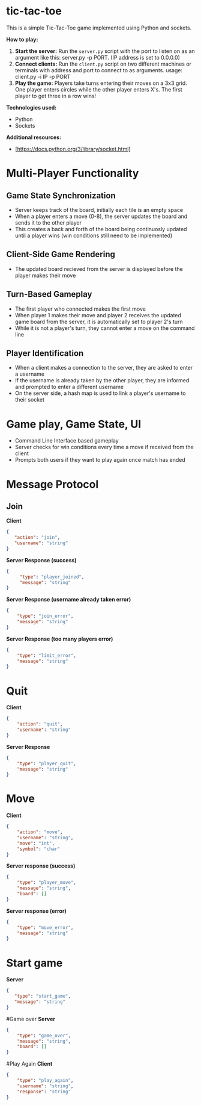 # tic-tac-toe

This is a simple Tic-Tac-Toe game implemented using Python and sockets.

**How to play:**
1. **Start the server:** Run the `server.py` script with the port to listen on as an argument like this: server.py -p PORT. (IP address is set to 0.0.0.0)
2. **Connect clients:** Run the `client.py` script on two different machines or terminals with address and port to connect to as arguments. usage: client.py -i IP -p PORT
3. **Play the game:** Players take turns entering their moves on a 3x3 grid. One player enters circles while the other player enters X's. The first player to get three in a row wins!

**Technologies used:**
* Python
* Sockets

**Additional resources:**
* [https://docs.python.org/3/library/socket.html]

# Multi-Player Functionality

## Game State Synchronization
* Server keeps track of the board, initially each tile is an empty space
* When a player enters a move (0-8), the server updates the board and sends it to the other player
* This creates a back and forth of the board being continuosly updated until a player wins (win conditions still need to be implemented)

## Client-Side Game Rendering
* The updated board recieved from the server is displayed before the player makes their move

## Turn-Based Gameplay
* The first player who connected makes the first move
* When player 1 makes their move and player 2 receives the updated game board from the server, it is automatically set to player 2's turn
* While it is not a player's turn, they cannot enter a move on the command line

## Player Identification
* When a client makes a connection to the server, they are asked to enter a username
* If the username is already taken by the other player, they are informed and prompted to enter a different username
* On the server side, a hash map is used to link a player's username to their socket

# Game play, Game State, UI
* Command Line Interface based gameplay
* Server checks for win conditions every time a move if received from the client
* Prompts both users if they want to play again once match has ended

# Message Protocol

## Join
**Client**
 ```json
{
    "action": "join",
    "username": "string" 
}
```

**Server Response (success)**
```json
{
     "type": "player_joined",
     "message": "string"
}
```

**Server Response (username already taken error)**
```json
{
    "type": "join_error",
    "message": "string"
}
```

**Server Response (too many players error)**
```json
{
    "type": "limit_error",
    "message": "string"
}
```

# Quit
**Client**
```json
{
    "action": "quit",
    "username": "string"
}
```

**Server Response**
```json
{
    "type": "player_quit",
    "message": "string"
}
```

# Move
**Client**
```json
{
    "action": "move",
    "username": "string",
    "move": "int",
    "symbol": "char"
}
```

**Server response (success)**
```json
{
    "type": "player_move",
    "message": "string",
    "board": []
}
```

**Server response (error)**
```json
{
    "type": "move_error",
    "message": "string"
}
```

# Start game
**Server**
```json
{
   "type": "start_game",
   "message": "string"
}
```

#Game over
**Server**
```json
{
    "type": "game_over",
    "message": "string",
    "board": []
}
```

#Play Again
**Client**
```json
{
    "type": "play_again",
    "username": "string",
    "response": "string"
}
```
